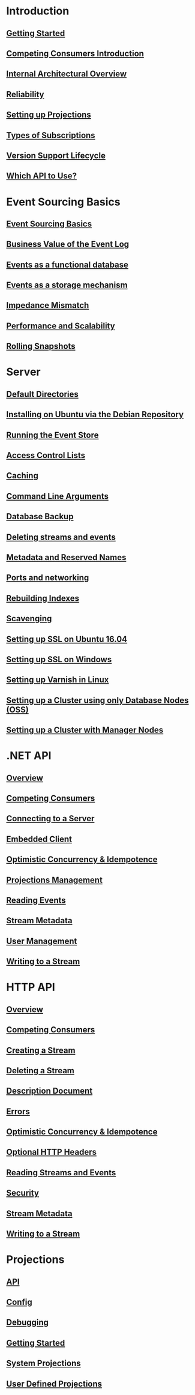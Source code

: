 # Introduction

## [Getting Started](/docs/introduction)

## [Competing Consumers Introduction](/docs/introduction/competing-consumers.html)

## [Internal Architectural Overview](/docs/introduction/internal-architectural-overview.html)

## [Reliability](/docs/introduction/reliability.html)

## [Setting up Projections](/docs/introduction/setup_projections.html)

## [Types of Subscriptions](/docs/introduction/subscriptions.html)

## [Version Support Lifecycle](/docs/introduction/version_support_lifecycle.html)

## [Which API to Use?](/docs/introduction/which-api.html)

# Event Sourcing Basics

## [Event Sourcing Basics](/docs/event-sourcing-basics/index.html)

## [Business Value of the Event Log](/docs/event-sourcing-basics/business-value-of-the-event-log.html)

## [Events as a functional database](/docs/event-sourcing-basics/event-store-as-a-functional-database.html)

## [Events as a storage mechanism](/docs/event-sourcing-basics/events-as-a-storage-mechanism.html)

## [Impedance Mismatch](/docs/event-sourcing-basics/impendence-missmatch.html)

## [Performance and Scalability](/docs/event-sourcing-basics/performance-and-scaling.html)

## [Rolling Snapshots](/docs/event-sourcing-basics/rolling-snapshots.html)

# Server

## [Default Directories](/docs/server/default-directories.html)

## [Installing on Ubuntu via the Debian Repository](/docs/server/installing-from-debian-repositories.html)

## [Running the Event Store](/docs/server)

## [Access Control Lists](/docs/server/access-control-lists.html)

## [Caching](/docs/server/caching.html)

## [Command Line Arguments](/docs/server/command-line-arguments.html)

## [Database Backup](/docs/server/database-backup.html)

## [Deleting streams and events](/docs/server/deleting-streams-and-events.html)

## [Metadata and Reserved Names](/docs/server/metadata-and-reserved-names.html)

## [Ports and networking](/docs/server/ports-and-networking.html)

## [Rebuilding Indexes](/docs/server/64-bit-index.html)

## [Scavenging](/docs/server/scavenging.html)

## [Setting up SSL on Ubuntu 16.04](/docs/server/setting_up_ssl_linux.html)

## [Setting up SSL on Windows](/docs/server/setting_up_ssl.html)

## [Setting up Varnish in Linux](/docs/server/setting-up-varnish-in-linux.html)

## [Setting up a Cluster using only Database Nodes (OSS)](/docs/server/cluster-without-manager-nodes.html)

## [Setting up a Cluster with Manager Nodes](/docs/server/cluster-with-manager-nodes.html)

# .NET API

## [Overview](/docs/dotnet-api)

## [Competing Consumers](/docs/dotnet-api/competing-consumers.html)

## [Connecting to a Server](/docs/dotnet-api/connecting-to-a-server.html)

## [Embedded Client](/docs/dotnet-api/embedded-client.html)

## [Optimistic Concurrency & Idempotence](/docs/dotnet-api/optimistic-concurrency-and-idempotence.html)

## [Projections Management](/docs/dotnet-api/projections.html)

## [Reading Events](/docs/dotnet-api/reading-events.html)

## [Stream Metadata](/docs/dotnet-api/stream-metadata.html)

## [User Management](/docs/dotnet-api/users.html)

## [Writing to a Stream](/docs/dotnet-api/writing-to-a-stream.html)

# HTTP API

## [Overview](/docs/http-api)

## [Competing Consumers](/docs/http-api/competing-consumers.html)

## [Creating a Stream](/docs/http-api/creating-a-stream.html)

## [Deleting a Stream](/docs/http-api/deleting-a-stream.html)

## [Description Document](/docs/http-api/description-document.html)

## [Errors](/docs/http-api/errors.html)

## [Optimistic Concurrency & Idempotence](/docs/http-api/optimistic-concurrency-and-idempotence.html)

## [Optional HTTP Headers](/docs/http-api/optional-http-headers.html)

## [Reading Streams and Events](/docs/http-api/reading-streams.html)

## [Security](/docs/http-api/security.html)

## [Stream Metadata](/docs/http-api/stream-metadata.html)

## [Writing to a Stream](/docs/http-api/writing-to-a-stream.html)

# Projections

## [API](/docs/projections/api.html)

## [Config](/docs/projections/projections-config.html)

## [Debugging](/docs/projections/debugging.html)

## [Getting Started](/docs/projections/getting-started.html)

## [System Projections](/docs/projections/system-projections.html)

## [User Defined Projections](/docs/projections/user-defined-projections.html)
